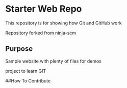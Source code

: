 # Starter Web Repo

This repository is for showing how Git and GitHub work

Repository forked from ninja-scm

## Purpose

Sample website with plenty of files for demos

project to learn GIT


##How To Contribute

